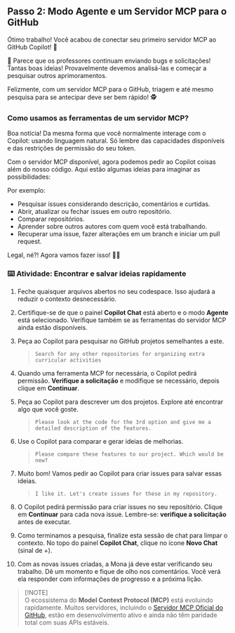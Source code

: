 ## Passo 2: Modo Agente e um Servidor MCP para o GitHub

Ótimo trabalho! Você acabou de conectar seu primeiro servidor MCP ao
GitHub Copilot! 🎉

🚨 Parece que os professores continuam enviando bugs e solicitações!
Tantas boas ideias! Provavelmente devemos analisá-las e começar a
pesquisar outros aprimoramentos.

Felizmente, com um servidor MCP para o GitHub, triagem e até mesmo
pesquisa para se antecipar deve ser bem rápido! 🕵️

### Como usamos as ferramentas de um servidor MCP?

Boa notícia! Da mesma forma que você normalmente interage com o Copilot:
usando linguagem natural. Só lembre das capacidades disponíveis e das
restrições de permissão do seu token.

Com o servidor MCP disponível, agora podemos pedir ao Copilot coisas
além do nosso código. Aqui estão algumas ideias para imaginar as
possibilidades:

Por exemplo:

-   Pesquisar issues considerando descrição, comentários e curtidas.
-   Abrir, atualizar ou fechar issues em outro repositório.
-   Comparar repositórios.
-   Aprender sobre outros autores com quem você está trabalhando.
-   Recuperar uma issue, fazer alterações em um branch e iniciar um pull
    request.

Legal, né?! Agora vamos fazer isso! 👩‍🚀

### :keyboard: Atividade: Encontrar e salvar ideias rapidamente

1.  Feche quaisquer arquivos abertos no seu codespace. Isso ajudará a
    reduzir o contexto desnecessário.

2.  Certifique-se de que o painel **Copilot Chat** está aberto e o modo
    **Agente** está selecionado. Verifique também se as ferramentas do
    servidor MCP ainda estão disponíveis.

3.  Peça ao Copilot para pesquisar no GitHub projetos semelhantes a
    este.

    > ``` prompt
    > Search for any other repositories for organizing extra curricular activities
    > ```

4.  Quando uma ferramenta MCP for necessária, o Copilot pedirá
    permissão. **Verifique a solicitação** e modifique se necessário,
    depois clique em **Continuar**.

5.  Peça ao Copilot para descrever um dos projetos. Explore até
    encontrar algo que você goste.

    > ``` prompt
    > Please look at the code for the 3rd option and give me a detailed description of the features.
    > ```

6.  Use o Copilot para comparar e gerar ideias de melhorias.

    > ``` prompt
    > Please compare these features to our project. Which would be new?
    > ```

7.  Muito bom! Vamos pedir ao Copilot para criar issues para salvar
    essas ideias.

    > ``` prompt
    > I like it. Let's create issues for these in my repository.
    > ```

8.  O Copilot pedirá permissão para criar issues no seu repositório.
    Clique em **Continuar** para cada nova issue. Lembre-se: **verifique
    a solicitação** antes de executar.

9.  Como terminamos a pesquisa, finalize esta sessão de chat para limpar
    o contexto. No topo do painel **Copilot Chat**, clique no ícone
    **Novo Chat** (sinal de +).

10. Com as novas issues criadas, a Mona já deve estar verificando seu
    trabalho. Dê um momento e fique de olho nos comentários. Você verá
    ela responder com informações de progresso e a próxima lição.

> \[!NOTE\]\
> O ecossistema do **Model Context Protocol (MCP)** está evoluindo
> rapidamente. Muitos servidores, incluindo o [Servidor MCP Oficial do
> GitHub](https://github.com/github/github-mcp-server), estão em
> desenvolvimento ativo e ainda não têm paridade total com suas APIs
> estáveis.

